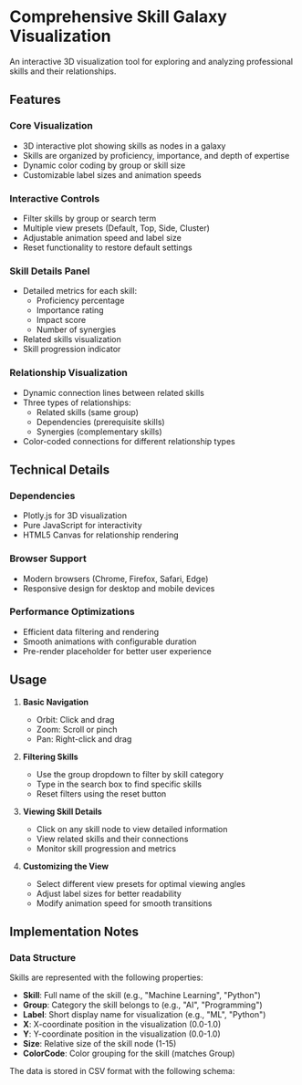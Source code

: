 # Comprehensive Skill Galaxy Visualization

An interactive 3D visualization tool for exploring and analyzing professional skills and their relationships.

## Features

### Core Visualization

- 3D interactive plot showing skills as nodes in a galaxy
- Skills are organized by proficiency, importance, and depth of expertise
- Dynamic color coding by group or skill size
- Customizable label sizes and animation speeds

### Interactive Controls

- Filter skills by group or search term
- Multiple view presets (Default, Top, Side, Cluster)
- Adjustable animation speed and label size
- Reset functionality to restore default settings

### Skill Details Panel

- Detailed metrics for each skill:
  - Proficiency percentage
  - Importance rating
  - Impact score
  - Number of synergies
- Related skills visualization
- Skill progression indicator

### Relationship Visualization

- Dynamic connection lines between related skills
- Three types of relationships:
  - Related skills (same group)
  - Dependencies (prerequisite skills)
  - Synergies (complementary skills)
- Color-coded connections for different relationship types

## Technical Details

### Dependencies

- Plotly.js for 3D visualization
- Pure JavaScript for interactivity
- HTML5 Canvas for relationship rendering

### Browser Support

- Modern browsers (Chrome, Firefox, Safari, Edge)
- Responsive design for desktop and mobile devices

### Performance Optimizations

- Efficient data filtering and rendering
- Smooth animations with configurable duration
- Pre-render placeholder for better user experience

## Usage

1. **Basic Navigation**
   - Orbit: Click and drag
   - Zoom: Scroll or pinch
   - Pan: Right-click and drag

2. **Filtering Skills**
   - Use the group dropdown to filter by skill category
   - Type in the search box to find specific skills
   - Reset filters using the reset button

3. **Viewing Skill Details**
   - Click on any skill node to view detailed information
   - View related skills and their connections
   - Monitor skill progression and metrics

4. **Customizing the View**
   - Select different view presets for optimal viewing angles
   - Adjust label sizes for better readability
   - Modify animation speed for smooth transitions

## Implementation Notes

### Data Structure

Skills are represented with the following properties:

- **Skill**: Full name of the skill (e.g., "Machine Learning", "Python")
- **Group**: Category the skill belongs to (e.g., "AI", "Programming")
- **Label**: Short display name for visualization (e.g., "ML", "Python")
- **X**: X-coordinate position in the visualization (0.0-1.0)
- **Y**: Y-coordinate position in the visualization (0.0-1.0)
- **Size**: Relative size of the skill node (1-15)
- **ColorCode**: Color grouping for the skill (matches Group)

The data is stored in CSV format with the following schema:
